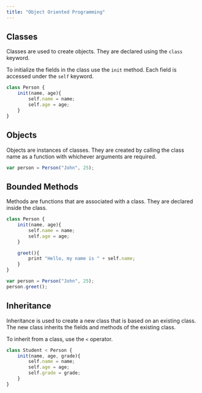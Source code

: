 ```yaml
---
title: "Object Oriented Programming"
---
```


## Classes

Classes are used to create objects. They are declared using the `class` keyword.

To initialize the fields in the class use the `init` method.
Each field is accessed under the `self` keyword.

```js
class Person {
    init(name, age){
        self.name = name;
        self.age = age;
    }
}
```

## Objects

Objects are instances of classes. They are created by calling the class name
as a function with whichever arguments are required.

```js
var person = Person("John", 25);
```

## Bounded Methods

Methods are functions that are associated with a class. They are declared inside the class.

```js
class Person {
    init(name, age){
        self.name = name;
        self.age = age;
    }

    greet(){
        print "Hello, my name is " + self.name;
    }
}

var person = Person("John", 25);
person.greet();
```

## Inheritance
Inheritance is used to create a new class that is based on an existing class.
The new class inherits the fields and methods of the existing class.

To inherit from a class, use the `<` operator.

```js
class Student < Person {
    init(name, age, grade){
        self.name = name;
        self.age = age;
        self.grade = grade;
    }
}
```
